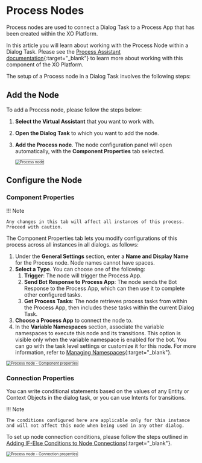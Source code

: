 # Process Nodes

Process nodes are used to connect a Dialog Task to a Process App that has been created within the XO Platform. 

In this article you will learn about working with the Process Node within a Dialog Task. Please see the [Process Assistant documentation](https://developer.kore.ai/process-assistants/){:target="_blank"} to learn more about working with this component of the XO Platform.

The setup of a Process node in a Dialog Task involves the following steps:


## Add the Node

To add a Process node, please follow the steps below:

1. **Select the Virtual Assistant** that you want to work with.
2. **Open the Dialog Task** to which you want to add the node. 
3. **Add the Process node**. The node configuration panel will open automatically, with the **Component Properties** tab selected.

    <img src="../images/process-node.png" alt="Process node" title="Process node" style="border:1px solid gray;zoom:70%;">


## Configure the Node

### Component Properties

!!! Note

    Any changes in this tab will affect all instances of this process. Proceed with caution.

The Component Properties tab lets you modify configurations of this process across all instances in all dialogs. as follows:

1. Under the **General Settings** section, enter a **Name and Display Name** for the Process node. Node names cannot have spaces.
2. **Select a Type**. You can choose one of the following: 
    1. **Trigger**: The node will trigger the Process App.
    2. **Send Bot Response to Process App**: The node sends the Bot Response to the Process App, which can then use it to complete other configured tasks. 
    3. **Get Process Tasks**: The node retrieves process tasks from within the Process App, then includes these tasks within the current Dialog Task. 
3. **Choose a Process App** to connect the node to. 
4. In the **Variable Namespaces** section, associate the variable namespaces to execute this node and its transitions. This option is visible only when the variable namespace is enabled for the bot. You can go with the task level settings or customize it for this node. For more information, refer to [Managing Namespaces](../../../../../app-settings/managing-namespace){:target="_blank"}.

<img src="../images/process-node-component-properties.png" alt="Process node - Component properties" title="Process node - Component Properties" style="border:1px solid gray;zoom:70%;">
    
### Connection Properties

You can write conditional statements based on the values of any Entity or Context Objects in the dialog task, or you can use Intents for transitions. 

!!! Note

    The conditions configured here are applicable only for this instance and will not affect this node when being used in any other dialog.

To set up node connection conditions, please follow the steps outlined in [Adding IF-Else Conditions to Node Connections](../../node-connections/nodes-conditions){:target="_blank"}.

<img src="../images/process-node-connection-properties.png" alt="Process node - Connection properties" title="Process node - Connection Properties" style="border:1px solid gray;zoom:70%;">